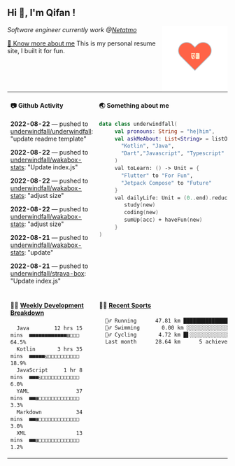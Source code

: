  <h2> Hi 👋, I'm Qifan ! </h2>
 <a href="https://github.com/underwindfall/iBeats"><img align="right" width="150px" src="https://raw.githubusercontent.com/underwindfall/iBeats/main/files/heart.svg"/></a>
 <p><em>Software engineer currently work @<a href="https://www.netatmo.com">Netatmo</a></em></p>
 <p><a href="https://qifanyang.com/resume" target="_blank"> 🔭 Know more about me</a> This is my personal resume site, I built it for fun.</p>
 <table width="960px"><tr><td valign="top" width="50%">

  #### 📷 Github Activity
  <!-- githubActivity starts -->
**2022-08-22** — pushed to [underwindfall/underwindfall](https://api.github.com/repos/underwindfall/underwindfall): "update readme template"

**2022-08-22** — pushed to [underwindfall/wakabox-stats](https://api.github.com/repos/underwindfall/wakabox-stats): "Update index.js"

**2022-08-22** — pushed to [underwindfall/wakabox-stats](https://api.github.com/repos/underwindfall/wakabox-stats): "adjust size"

**2022-08-22** — pushed to [underwindfall/wakabox-stats](https://api.github.com/repos/underwindfall/wakabox-stats): "adjust size"

**2022-08-21** — pushed to [underwindfall/wakabox-stats](https://api.github.com/repos/underwindfall/wakabox-stats): "update"

**2022-08-21** — pushed to [underwindfall/strava-box](https://api.github.com/repos/underwindfall/strava-box): "Update index.js"
  <!-- githubActivity ends -->
  </td><td valign="top" width="50%">

  #### 🌏 Something about me
  <!-- profile starts -->
  ```kotlin
  data class underwindfall(
       val pronouns: String = "he|him",
       val askMeAbout: List<String> = listOf(
         "Kotlin", "Java",
         "Dart","Javascript", "Typescript"
       )
       val toLearn: () -> Unit = {
         "Flutter" to "For Fun",
         "Jetpack Compose" to "Future"
       }
       val dailyLife: Unit = (0..end).reduce { acc, new ->
          study(new)
          coding(new)
          sumUp(acc) + haveFun(new)
       }
  )
  ```
  <!-- profile ends -->
  </td></tr><tr><td valign="top" width="50%">
  
  #### 🏊‍♂️ <a href="https://gist.github.com/underwindfall/377ee88ba1fabd1e93516e48ca9c61eb" target="_blank">Weekly Development Breakdown</a>
   <!-- codeTime starts -->
   ```text
     Java        12 hrs 15 mins  ■■■■■■■■■■■■▥□□□  64.5%
     Kotlin       3 hrs 35 mins  ■■■■■◱□□□□□□□□□□  18.9%
     JavaScript     1 hr 8 mins  ■■■◱□□□□□□□□□□□□   6.0%
     YAML               37 mins  ■■▦□□□□□□□□□□□□□   3.3%
     Markdown           34 mins  ■■▦□□□□□□□□□□□□□   3.0%
     XML                13 mins  ■■▥□□□□□□□□□□□□□   1.2%
   ```
   <!-- codeTime starts -->
   </td>
   <td valign="top" width="50%">

   #### 🤾‍♂️ <a href="https://gist.github.com/underwindfall/76198d6f6918f9f94d022c8ad881f98b" target="_blank">Recent Sports</a>

   <!-- Sports starts -->
   ```text
     ‍🏃‍♂️ Running      47.81 km ████████████████▍░  5.13/h
     🏊‍♂️ Swimming       0.00 km ░░░░░░░░░░░░░░░░░░  0.00/h
     🚴‍♂️ Cycling       4.72 km █▌░░░░░░░░░░░░░░░░ 14.05/h
     Last month      28.64 km      5 achievements   4:0h
   ```
   <!-- Sports ends -->
   </td></tr></table>